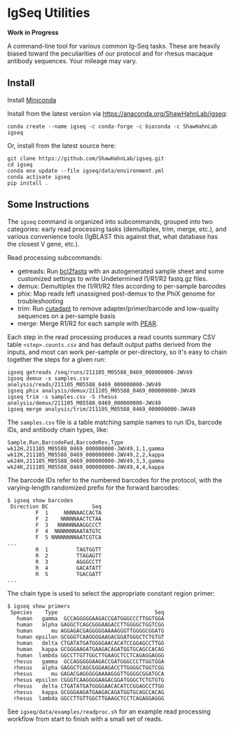 # IgSeq Utilities

**Work in Progress**

A command-line tool for various common Ig-Seq tasks.  These are heavily biased
toward the peculiarities of our protocol and for rhesus macaque antibody
sequences.  Your mileage may vary.

## Install

Install [Miniconda](https://docs.conda.io/en/latest/miniconda.html)

Install from the latest version via <https://anaconda.org/ShawHahnLab/igseq>:

    conda create --name igseq -c conda-forge -c bioconda -c ShawHahnLab igseq

Or, install from the latest source here:

    git clone https://github.com/ShawHahnLab/igseq.git
    cd igseq
    conda env update --file igseq/data/environment.yml
    conda activate igseq
    pip install .

## Some Instructions

The `igseq` command is organized into subcommands, grouped into two
categories: early read processing tasks (demultiplex, trim, merge, etc.), and
various convenience tools (IgBLAST this against that, what database has the
closest V gene, etc.).

Read processing subcommands:

 * getreads: Run [bcl2fastq] with an autogenerated sample sheet and some
   customized settings to write Undetermined I1/R1/R2 fastq.gz files.
 * demux: Demultiplex the I1/R1/R2 files according to per-sample barcodes
 * phix: Map reads left unassigned post-demux to the PhiX genome for
   troubleshooting
 * trim: Run [cutadapt] to remove adapter/primer/barcode and low-quality
   sequences on a per-sample basis
 * merge: Merge R1/R2 for each sample with [PEAR].

Each step in the read processing produces a read counts summary CSV table
`<step>.counts.csv` and has default output paths derived from the inputs, and
most can work per-sample or per-directory, so it's easy to chain together the
steps for a given run:

    igseq getreads /seq/runs/211105_M05588_0469_000000000-JWV49
    igseq demux -s samples.csv analysis/reads/211105_M05588_0469_000000000-JWV49
    igseq phix analysis/demux/211105_M05588_0469_000000000-JWV49
    igseq trim -s samples.csv -S rhesus analysis/demux/211105_M05588_0469_000000000-JWV49
    igseq merge analysis/trim/211105_M05588_0469_000000000-JWV49

The `samples.csv` file is a table matching sample names to run IDs, barcode
IDs, and antibody chain types, like:

    Sample,Run,BarcodeFwd,BarcodeRev,Type
    wk12H,211105_M05588_0469_000000000-JWV49,1,1,gamma
    wk12K,211105_M05588_0469_000000000-JWV49,2,2,kappa
    wk24H,211105_M05588_0469_000000000-JWV49,3,3,gamma
    wk24K,211105_M05588_0469_000000000-JWV49,4,4,kappa

The barcode IDs refer to the numbered barcodes for the protocol, with the
varying-length randomized prefix for the forward barcodes:

    $ igseq show barcodes
     Direction BC              Seq
             F  1     NNNNAACCACTA
             F  2    NNNNNAACTCTAA
             F  3   NNNNNNAAGGCCCT
             F  4  NNNNNNNAATATGTC
             F  5 NNNNNNNNAATCGTCA
    ...
             R  1         TAGTGGTT
             R  2         TTAGAGTT
             R  3         AGGGCCTT
             R  4         GACATATT
             R  5         TGACGATT
    ...

The chain type is used to select the appropriate constant region primer:

    $ igseq show primers
     Species    Type                               Seq
       human   gamma  GCCAGGGGGAAGACCGATGGGCCCTTGGTGGA
       human   alpha GAGGCTCAGCGGGAAGACCTTGGGGCTGGTCGG
       human      mu AGGAGACGAGGGGGAAAAGGGTTGGGGCGGATG
       human epsilon GCGGGTCAAGGGGAAGACGGATGGGCTCTGTGT
       human   delta CTGATATGATGGGGAACACATCCGGAGCCTTGG
       human   kappa GCGGGAAGATGAAGACAGATGGTGCAGCCACAG
       human  lambda GGCCTTGTTGGCTTGAAGCTCCTCAGAGGAGGG
      rhesus   gamma  GCCAGGGGGAAGACCGATGGGCCCTTGGTGGA
      rhesus   alpha GAGGCTCAGCGGGAAGACCTTGGGGCTGGTCGG
      rhesus      mu GAGACGAGGGGGAAAAGGGTTGGGGCGGATGCA
      rhesus epsilon CGGGTCAAGGGGAAGACGGATGGGCTCTGTGTG
      rhesus   delta CTGATATGATGGGGAACACATCCGGAGCCTTGG
      rhesus   kappa GCGGGAAGATGAAGACAGATGGTGCAGCCACAG
      rhesus  lambda GGCCTTGTTGGCTTGAAGCTCCTCAGAGGAGGG

See `igseq/data/examples/readproc.sh` for an example read processing workflow
from start to finish with a small set of reads.

[bcl2fastq]: https://support.illumina.com/sequencing/sequencing_software/bcl2fastq-conversion-software.html
[cutadapt]: https://cutadapt.readthedocs.io
[PEAR]: https://cme.h-its.org/exelixis/web/software/pear/
